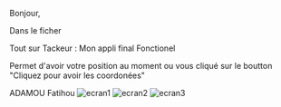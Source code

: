 Bonjour,

Dans le ficher 

Tout sur Tackeur : Mon appli final Fonctionel 

Permet d'avoir votre position au moment ou vous cliqué sur le boutton "Cliquez pour avoir les coordonées"

ADAMOU Fatihou
![ecran1](https://cdn.discordapp.com/attachments/816311961158418452/1152977446807818270/IMG_20230917_164023.jpg) ![ecran2](https://cdn.discordapp.com/attachments/816311961158418452/1152958310362923099/Screenshot_2023-09-17-15-24-15-76_1cfaad2d418e29194f4612469d0db703.jpg) ![ecran3](https://cdn.discordapp.com/attachments/816311961158418452/1152958309641498634/Screenshot_2023-09-17-15-24-22-04_1cfaad2d418e29194f4612469d0db703.jpg)



